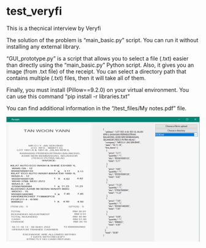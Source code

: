 # test_veryfi
This is a thecnical interview by Veryfi

The solution of the problem is “main_basic.py” script. You can run it without installing any external library.



“GUI_prototype.py” is a script that allows you to select a file (.txt) easier than directly using the “main_basic.py” Python script. Also, it gives you an image (from .txt file) of the receipt. You can select a directory path that contains multiple  (.txt) files, then it will take all of them.

Finally, you must install (Pillow==9.2.0) on your virtual environment. You can use this command “pip install -r  libraries.txt” 

You can find additional information in the “/test_files/My notes.pdf” file.

![alt text](https://github.com/reyesda/test_veryfi/blob/main/test_files/GUI_example.png?raw=true)
